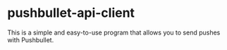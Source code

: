 # pushbullet-api-client
This is a simple and easy-to-use program that allows you to send pushes with Pushbullet.
